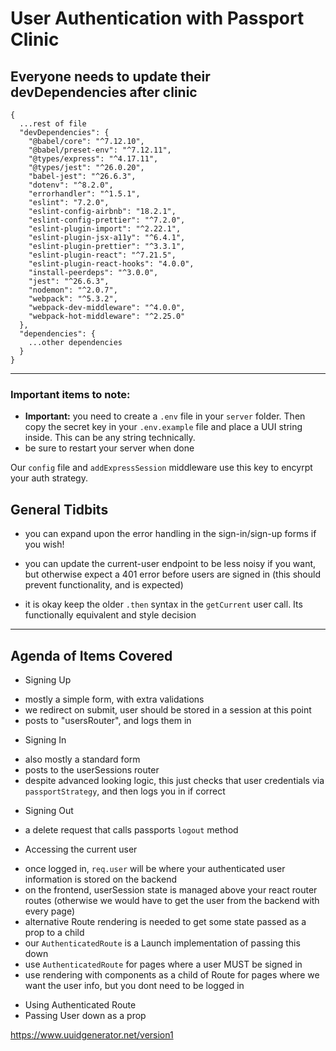 # User Authentication with Passport Clinic

## Everyone needs to update their devDependencies after clinic

```
{
  ...rest of file
  "devDependencies": {
    "@babel/core": "^7.12.10",
    "@babel/preset-env": "^7.12.11",
    "@types/express": "^4.17.11",
    "@types/jest": "^26.0.20",
    "babel-jest": "^26.6.3",
    "dotenv": "^8.2.0",
    "errorhandler": "^1.5.1",
    "eslint": "7.2.0",
    "eslint-config-airbnb": "18.2.1",
    "eslint-config-prettier": "^7.2.0",
    "eslint-plugin-import": "^2.22.1",
    "eslint-plugin-jsx-a11y": "^6.4.1",
    "eslint-plugin-prettier": "^3.3.1",
    "eslint-plugin-react": "^7.21.5",
    "eslint-plugin-react-hooks": "4.0.0",
    "install-peerdeps": "^3.0.0",
    "jest": "^26.6.3",
    "nodemon": "^2.0.7",
    "webpack": "^5.3.2",
    "webpack-dev-middleware": "^4.0.0",
    "webpack-hot-middleware": "^2.25.0"
  },
  "dependencies": {
    ...other dependencies
  }
}
```

---

### Important items to note: 

* **Important:** you need to create a `.env` file in your `server` folder. Then copy the secret key in your `.env.example` file and place a UUI string inside. This can be any string technically.
* be sure to restart your server when done
  

Our `config` file and `addExpressSession` middleware use this key to encyrpt your auth strategy. 

## General Tidbits
* you can expand upon the error handling in the sign-in/sign-up forms if you wish!

* you can update the current-user endpoint to be less noisy if you want, but otherwise expect a 401 error before users are signed in (this should prevent functionality, and is expected)

* it is okay keep the older `.then` syntax in the `getCurrent` user call. Its functionally equivalent and style decision 



--- 

## Agenda of Items Covered

* Signing Up 
- mostly a simple form, with extra validations
- we redirect on submit, user should be stored in a session at this point
- posts to "usersRouter", and logs them in

* Signing In 
- also mostly a standard form 
- posts to the userSessions router
- despite advanced looking logic, this just checks that user credentials via `passportStrategy`, and then logs you in if correct

* Signing Out 
- a delete request that calls passports `logout` method

* Accessing the current user
- once logged in, `req.user` will be where your authenticated user information is stored on the backend
- on the frontend, userSession state is managed above your react router routes (otherwise we would have to get the user from the backend with every page)
- alternative Route rendering is needed to get some state passed as a prop to a child
- our `AuthenticatedRoute` is a Launch implementation of passing this down
- use `AuthenticatedRoute` for pages where a user MUST be signed in 
- use rendering with components as a child of Route for pages where we want the user info, but you dont need to be logged in

* Using Authenticated Route 
* Passing User down as a prop 


https://www.uuidgenerator.net/version1